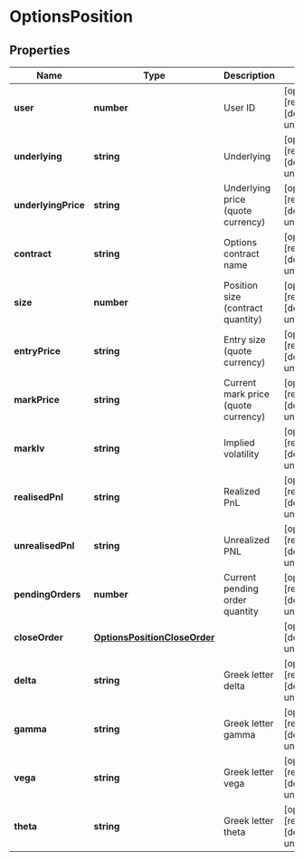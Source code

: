 # OptionsPosition

## Properties

Name | Type | Description | Notes
------------ | ------------- | ------------- | -------------
**user** | **number** | User ID | [optional] [readonly] [default to undefined]
**underlying** | **string** | Underlying | [optional] [readonly] [default to undefined]
**underlyingPrice** | **string** | Underlying price (quote currency) | [optional] [readonly] [default to undefined]
**contract** | **string** | Options contract name | [optional] [readonly] [default to undefined]
**size** | **number** | Position size (contract quantity) | [optional] [readonly] [default to undefined]
**entryPrice** | **string** | Entry size (quote currency) | [optional] [readonly] [default to undefined]
**markPrice** | **string** | Current mark price (quote currency) | [optional] [readonly] [default to undefined]
**markIv** | **string** | Implied volatility | [optional] [readonly] [default to undefined]
**realisedPnl** | **string** | Realized PnL | [optional] [readonly] [default to undefined]
**unrealisedPnl** | **string** | Unrealized PNL | [optional] [readonly] [default to undefined]
**pendingOrders** | **number** | Current pending order quantity | [optional] [readonly] [default to undefined]
**closeOrder** | [**OptionsPositionCloseOrder**](OptionsPositionCloseOrder.md) |  | [optional] [default to undefined]
**delta** | **string** | Greek letter delta | [optional] [readonly] [default to undefined]
**gamma** | **string** | Greek letter gamma | [optional] [readonly] [default to undefined]
**vega** | **string** | Greek letter vega | [optional] [readonly] [default to undefined]
**theta** | **string** | Greek letter theta | [optional] [readonly] [default to undefined]

